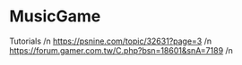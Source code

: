 # MusicGame
Tutorials /n
https://psnine.com/topic/32631?page=3 /n
https://forum.gamer.com.tw/C.php?bsn=18601&snA=7189 /n
